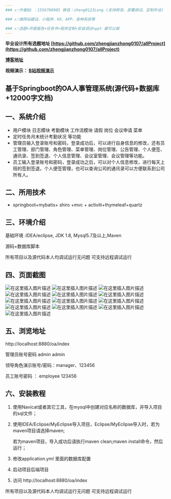 ```yaml
---
### 👉作者QQ ：1556708905 微信：zheng0123Long (支持修改、部署调试、定制毕设)

### 👉接网站建设、小程序、H5、APP、各种系统等

### 👉选题+开题报告+任务书+程序定制+安装调试+ppt 都可以做
---
```


**毕业设计所有选题地址 [https://github.com/zhengjianzhong0107/allProject](https://github.com/zhengjianzhong0107/allProject)**

**[博客地址](https://blog.csdn.net/2303_76227485/article/details/128647271)**

**视频演示：
[B站视频演示](https://www.bilibili.com/video/BV1Ye411c7VV)**

## 基于Springboot的OA人事管理系统(源代码+数据库+12000字文档)

## 一、系统介绍

- 用户模块 日志模块 考勤模块 工作流模块 请假 岗位 会议申请 菜单 
- 定时任务月末统计考勤状况 等功能
- 管理员输入登录账号和密码，登录成功后，可以进行自身信息的修改，还有员工管理、部门管理、角色管理、菜单管理、岗位管理、公告管理、个人便签、通讯录、签到签退、个人信息管理、会议室管理、会议管理等功能。
- 员工输入登录账号和密码，登录成功之后，可以对个人信息修改，进行每天上班的签到签退，个人便签管理，也可以查询公司的通讯录可以方便联系到公司所有人。

## 二、所用技术

- springboot+mybatis+ shiro +mvc + activiti+thymeleaf+quartz

## 三、环境介绍

基础环境 :IDEA/eclipse, JDK 1.8, Mysql5.7及以上,Maven

源码+数据库脚本

所有项目以及源代码本人均调试运行无问题 可支持远程调试运行

## 四、页面截图

![在这里插入图片描述](https://img-blog.csdnimg.cn/5f5344e79c354e358bfd45ea0e6f5ecd.png#pic_center)
![在这里插入图片描述](https://img-blog.csdnimg.cn/675839360be2403abd59712359b4a223.png#pic_center)
![在这里插入图片描述](https://img-blog.csdnimg.cn/1acffb71f47d469296a116fb36902246.png#pic_center)
![在这里插入图片描述](https://img-blog.csdnimg.cn/a2ba9003207d43e0801b2a26fd4c015c.png#pic_center)
![在这里插入图片描述](https://img-blog.csdnimg.cn/3508b4f24b6e49c09885e3eefe81e1f3.png#pic_center)
![在这里插入图片描述](https://img-blog.csdnimg.cn/4ada8411cad249ccaa1093a833c2ca92.png#pic_center)
![在这里插入图片描述](https://img-blog.csdnimg.cn/6c0bc581e9ef42039bc9a714090e6613.png#pic_center)
![在这里插入图片描述](https://img-blog.csdnimg.cn/8cc44a5f338c43c89d6de8fabcf240d3.png#pic_center)
![在这里插入图片描述](https://img-blog.csdnimg.cn/407b58ad2a904eadb5f6fe8a9dffb138.png#pic_center)
![在这里插入图片描述](https://img-blog.csdnimg.cn/80fcdb4a4b124c79abb5e5ad96ca48e1.png#pic_center)
![在这里插入图片描述](https://img-blog.csdnimg.cn/31067672149d44de9d21d0224702bdf6.png#pic_center)
![在这里插入图片描述](https://img-blog.csdnimg.cn/29ddbd579d4b407c9ab5be839fd5c6b8.png#pic_center)
![在这里插入图片描述](https://img-blog.csdnimg.cn/1785e4c67ef34375b14c049f275d6294.png#pic_center)

## 五、浏览地址

http://localhost:8880/oa/index

管理员账号密码  admin admin

领导角色演示账号/密码：manager、123456

员工账号密码 ： employee  123456

## 六、安装教程

1. 使用Navicat或者其它工具，在mysql中创建对应名称的数据库，并导入项目的sql文件；

2. 使用IDEA/Eclipse/MyEclipse导入项目，Eclipse/MyEclipse导入时，若为maven项目请选择maven;
   
   若为maven项目，导入成功后请执行maven clean;maven install命令，然后运行；

3. 修改application.yml 里面的数据库配置

4. 启动项目后端项目 

5. 访问  http://localhost:8880/oa/index

所有项目以及源代码本人均调试运行无问题 可支持远程调试运行
